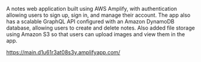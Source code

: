 A notes web application built using AWS Amplify, with authentication allowing users to sign up, sign in, and manage their account. The app also has a scalable GraphQL API configured with an Amazon DynamoDB database, allowing users to create and delete notes. Also added file storage using Amazon S3 so that users can upload images and view them in the app.

https://main.d1u61r3at08s3y.amplifyapp.com/
